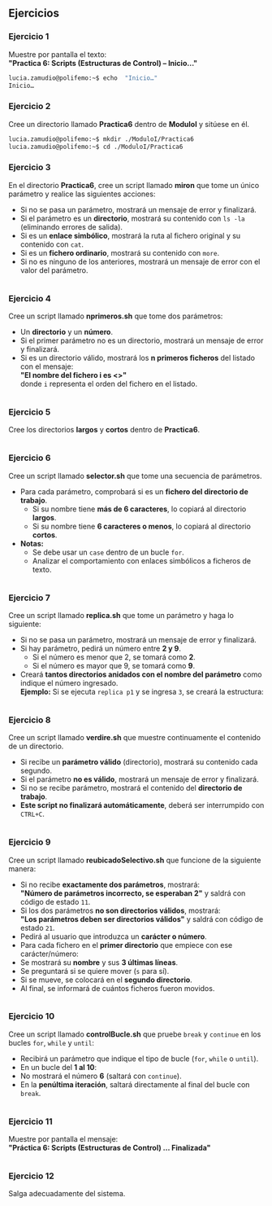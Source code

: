 ## Ejercicios

### Ejercicio 1
Muestre por pantalla el texto:  
**"Practica 6: Scripts (Estructuras de Control) – Inicio…"**
```bash
lucia.zamudio@polifemo:~$ echo  "Inicio…"
Inicio…
```

### Ejercicio 2
Cree un directorio llamado **Practica6** dentro de **ModuloI** y sitúese en él.
```bash
lucia.zamudio@polifemo:~$ mkdir ./ModuloI/Practica6
lucia.zamudio@polifemo:~$ cd ./ModuloI/Practica6
```

### Ejercicio 3
En el directorio **Practica6**, cree un script llamado **miron** que tome un único parámetro y realice las siguientes acciones:
- Si no se pasa un parámetro, mostrará un mensaje de error y finalizará.
- Si el parámetro es un **directorio**, mostrará su contenido con `ls -la` (eliminando errores de salida).
- Si es un **enlace simbólico**, mostrará la ruta al fichero original y su contenido con `cat`.
- Si es un **fichero ordinario**, mostrará su contenido con `more`.
- Si no es ninguno de los anteriores, mostrará un mensaje de error con el valor del parámetro.
```bash

```

### Ejercicio 4
Cree un script llamado **nprimeros.sh** que tome dos parámetros:  
- Un **directorio** y un **número**.  
- Si el primer parámetro no es un directorio, mostrará un mensaje de error y finalizará.  
- Si es un directorio válido, mostrará los **n primeros ficheros** del listado con el mensaje:  
  **"El nombre del fichero i es <<nombre del fichero>>"**  
  donde `i` representa el orden del fichero en el listado.  
```bash
```

### Ejercicio 5
Cree los directorios **largos** y **cortos** dentro de **Practica6**.
```bash

```

### Ejercicio 6
Cree un script llamado **selector.sh** que tome una secuencia de parámetros.  
- Para cada parámetro, comprobará si es un **fichero del directorio de trabajo**.
  - Si su nombre tiene **más de 6 caracteres**, lo copiará al directorio **largos**.
  - Si su nombre tiene **6 caracteres o menos**, lo copiará al directorio **cortos**.  
- **Notas:**  
  - Se debe usar un `case` dentro de un bucle `for`.
  - Analizar el comportamiento con enlaces simbólicos a ficheros de texto.
```bash

```

### Ejercicio 7
Cree un script llamado **replica.sh** que tome un parámetro y haga lo siguiente:
- Si no se pasa un parámetro, mostrará un mensaje de error y finalizará.
- Si hay parámetro, pedirá un número entre **2 y 9**.
  - Si el número es menor que 2, se tomará como **2**.
  - Si el número es mayor que 9, se tomará como **9**.
- Creará **tantos directorios anidados con el nombre del parámetro** como indique el número ingresado.  
  **Ejemplo:** Si se ejecuta `replica p1` y se ingresa `3`, se creará la estructura:
```bash

```


### Ejercicio 8
Cree un script llamado **verdire.sh** que muestre continuamente el contenido de un directorio.  
- Si recibe un **parámetro válido** (directorio), mostrará su contenido cada segundo.  
- Si el parámetro **no es válido**, mostrará un mensaje de error y finalizará.  
- Si no se recibe parámetro, mostrará el contenido del **directorio de trabajo**.  
- **Este script no finalizará automáticamente**, deberá ser interrumpido con `CTRL+C`.
```bash


```
### Ejercicio 9
Cree un script llamado **reubicadoSelectivo.sh** que funcione de la siguiente manera:
- Si no recibe **exactamente dos parámetros**, mostrará:  
**"Número de parámetros incorrecto, se esperaban 2"** y saldrá con código de estado `11`.
- Si los dos parámetros **no son directorios válidos**, mostrará:  
**"Los parámetros deben ser directorios válidos"** y saldrá con código de estado `21`.
- Pedirá al usuario que introduzca un **carácter o número**.
- Para cada fichero en el **primer directorio** que empiece con ese carácter/número:
- Se mostrará su **nombre** y sus **3 últimas líneas**.
- Se preguntará si se quiere mover (`s` para sí).
- Si se mueve, se colocará en el **segundo directorio**.
- Al final, se informará de cuántos ficheros fueron movidos.
```bash

```
### Ejercicio 10
Cree un script llamado **controlBucle.sh** que pruebe `break` y `continue` en los bucles `for`, `while` y `until`:
- Recibirá un parámetro que indique el tipo de bucle (`for`, `while` o `until`).
- En un bucle del **1 al 10**:
- No mostrará el número **6** (saltará con `continue`).
- En la **penúltima iteración**, saltará directamente al final del bucle con `break`.
```bash


```
### Ejercicio 11
Muestre por pantalla el mensaje:  
**"Práctica 6: Scripts (Estructuras de Control) … Finalizada"**
```bash

```
### Ejercicio 12
Salga adecuadamente del sistema.
```bash

```

